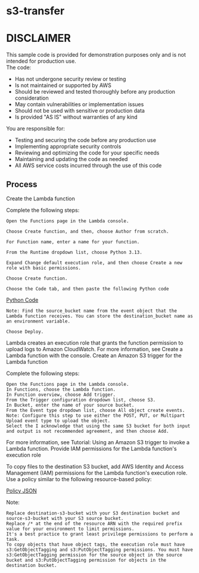# s3-transfer

# DISCLAIMER
This sample code is provided for demonstration purposes only and is not intended for production use.  
The code:
- Has not undergone security review or testing
- Is not maintained or supported by AWS
- Should be reviewed and tested thoroughly before any production consideration
- May contain vulnerabilities or implementation issues
- Should not be used with sensitive or production data
- Is provided "AS IS" without warranties of any kind

You are responsible for:
- Testing and securing the code before any production use
- Implementing appropriate security controls
- Reviewing and optimizing the code for your specific needs
- Maintaining and updating the code as needed
- All AWS service costs incurred through the use of this code


## Process

Create the Lambda function

Complete the following steps:

    Open the Functions page in the Lambda console.

    Choose Create function, and then, choose Author from scratch.

    For Function name, enter a name for your function.

    From the Runtime dropdown list, choose Python 3.13.

    Expand Change default execution role, and then choose Create a new role with basic permissions.

    Choose Create function.

    Choose the Code tab, and then paste the following Python code

[Python Code](lambda_function.py)
    
    Note: Find the source_bucket name from the event object that the Lambda function receives. You can store the destination_bucket name as an environment variable.

    Choose Deploy.

Lambda creates an execution role that grants the function permission to upload logs to Amazon CloudWatch. For more information, see Create a Lambda function with the console.
Create an Amazon S3 trigger for the Lambda function

Complete the following steps:

    Open the Functions page in the Lambda console.
    In Functions, choose the Lambda function.
    In Function overview, choose Add trigger.
    From the Trigger configuration dropdown list, choose S3.
    In Bucket, enter the name of your source bucket.
    From the Event type dropdown list, choose All object create events.
    Note: Configure this step to use either the POST, PUT, or Multipart Upload event type to upload the object.
    Select the I acknowledge that using the same S3 bucket for both input and output is not recommended agreement, and then choose Add.

For more information, see Tutorial: Using an Amazon S3 trigger to invoke a Lambda function.
Provide IAM permissions for the Lambda function's execution role

To copy files to the destination S3 bucket, add AWS Identity and Access Management (IAM) permissions for the Lambda function's execution role. Use a policy similar to the following resource-based policy:

[Policy JSON](lambda_policy.json)

Note:

    Replace destination-s3-bucket with your S3 destination bucket and source-s3-bucket with your S3 source bucket.
    Replace /* at the end of the resource ARN with the required prefix value for your environment to limit permissions.
    It's a best practice to grant least privilege permissions to perform a task.
    To copy objects that have object tags, the execution role must have s3:GetObjectTagging and s3:PutObjectTagging permissions. You must have s3:GetObjectTagging permission for the source object in the source bucket and s3:PutObjectTagging permission for objects in the destination bucket.


